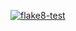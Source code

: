 [![flake8-test](https://github.com/Bazap455/hexlet_pytest/actions/workflows/flake8.yml/badge.svg)](https://github.com/Bazap455/hexlet_pytest/actions/workflows/flake8.yml)